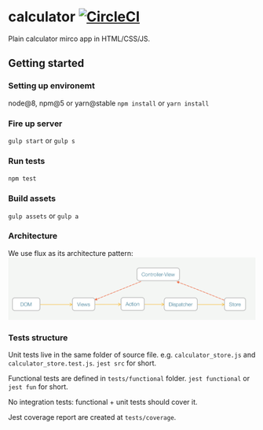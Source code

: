 # calculator  [![CircleCI](https://circleci.com/gh/shogunsea/calculator/tree/master.svg?style=shield)](https://circleci.com/gh/shogunsea/calculator/tree/master)
Plain calculator mirco app in HTML/CSS/JS.

## Getting started

### Setting up environemt
node@8, npm@5 or yarn@stable
`npm install` or `yarn install`

### Fire up server
`gulp start` or `gulp s`

### Run tests
`npm test`

### Build assets
`gulp assets` or `gulp a`

### Architecture

We use flux as its architecture pattern:
![screenshot](https://raw.githubusercontent.com/shogunsea/calculator/master/spec/calculator_architecture.png)

### Tests structure
Unit tests live in the same folder of source file. e.g. `calculator_store.js` and `calculator_store.test.js`.
`jest src` for short.

Functional tests are defined in `tests/functional` folder.
`jest functional` or `jest fun` for short.

No integration tests: functional + unit tests should cover it.

Jest coverage report are created at `tests/coverage`.
